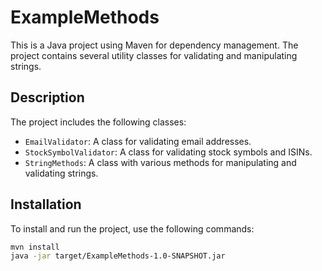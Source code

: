 # ExampleMethods

This is a Java project using Maven for dependency management. The project contains several utility classes for validating and manipulating strings.

## Description

The project includes the following classes:

- `EmailValidator`: A class for validating email addresses.
- `StockSymbolValidator`: A class for validating stock symbols and ISINs.
- `StringMethods`: A class with various methods for manipulating and validating strings.

## Installation

To install and run the project, use the following commands:

```bash
mvn install
java -jar target/ExampleMethods-1.0-SNAPSHOT.jar